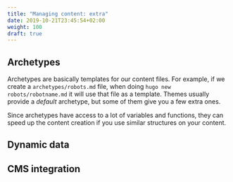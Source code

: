 ```yaml
---
title: "Managing content: extra"
date: 2019-10-21T23:45:54+02:00
weight: 100
draft: true
---
```


## Archetypes

Archetypes are basically templates for our content files. For example, if we create a `archetypes/robots.md` file, when doing `hugo new robots/robotname.md` it will use that file as a template. Themes usually provide a _default_ archetype, but some of them give you a few extra ones.

Since archetypes have access to a lot of variables and functions, they can speed up the content creation if you use similar structures on your content.

## Dynamic data

## CMS integration
